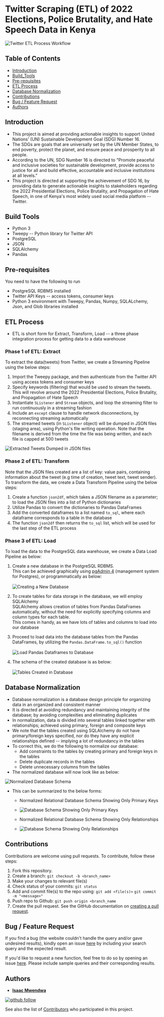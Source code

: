 # Twitter Scraping (ETL) of 2022 Elections, Police Brutality, and Hate Speech Data in Kenya

![Twitter ETL Process Workflow](https://github.com/IsaacMwendwa/Twitter-ETL-of-Elections-PoliceBrutality-HateSpeech-Data/blob/main/Images/scraping_work_flow.jpg "Twitter ETL Process Workflow")


## Table of Contents
* [Introduction](#Introduction)
* [Build_Tools](#Build_Tools)
* [Pre-requisites](#Pre-requisites)
* [ETL Process](#ETL-Process)
* [Database Normalization](#Database-Normalization)
* [Contributions](#Contributions)
* [Bug / Feature Request](#Bug--Feature-Request)
* [Authors](#Authors)


## Introduction
* This project is aimed at providing actionable insights to support United Nations' (UN) Sustainable Development Goal (SDG) Number 16.
* The SDGs are goals that are universally set by the UN Member States, to end poverty, protect the planet, and ensure peace and prosperity to all people.
* According to the UN, SDG Number 16 is directed to "Promote peaceful and inclusive societies for sustainable development, provide access to justice for all and build effective, accountable and inclusive institutions at all levels."
* This project is directed at supporting the achievement of SDG 16, by providing data to generate actionable insights to stakeholders regarding the 2022 Presidential Elections, Police Brutality, and Propagation of Hate Speech, in one of Kenya's most widely used social media platform -- Twitter.


## Build Tools
* Python 3
* Tweepy -- Python library for Twitter API
* PostgreSQL
* JSON
* SQLAlchemy
* Pandas


## Pre-requisites
You need to have the following to run 
* PostgreSQL RDBMS installed
* Twitter API Keys -- access tokens, consumer keys
* Python 3 environment with Tweepy, Pandas, Numpy, SQLALchemy, Json, and Glob libraries installed

## ETL Process
* ETL is short form for Extract, Transform, Load -- a three phase integration process for getting data to a data warehouse

### Phase 1 of ETL: Extract
To extract the data(tweets) from Twitter, we create a Streaming Pipeline using the below steps:
1. Import the Tweepy package, and then authenticate from the Twitter API using access tokens and consumer keys
2. Specify keywords (filtering) that would be used to stream the tweets. This will revolve around the 2022 Presidential Elections, Police Brutality, and Propagation of Hate Speech
3. Instantiate `SListener` and `Stream` objects, and loop the streaming filter to run continuously in a streaming fashion
4. Include an `except` clause to handle network disconnections, by reconnecting streaming automatically
5. The streamed tweets (in `SListener` object) will be dumped in JSON files (staging area), using Python's file writing operation. Note that the filename is derived from the time the file was being written, and each file is capped at 500 tweets

![Extracted Tweets Dumped in JSON files](https://github.com/IsaacMwendwa/Twitter-ETL-of-Elections-PoliceBrutality-HateSpeech-Data/blob/main/Images/Extracted-Tweets-Dumped-in-JSON-file.PNG "Extracted Tweets Dumped in JSON files")


### Phase 2 of ETL: Transform
Note that the JSON files created are a list of key: value pairs, containing information about the tweet (e.g time of creation, tweet text, tweet sender). \
To transform the data, we create a Data Transform Pipeline using the below steps:
1. Create a function `json2df`, which takes a JSON filename as a parameter; to load the JSON files into a list of Python dictionaries
2. Utilize Pandas to convert the dictionaries to Pandas DataFrames
3. Add the converted dataframes to a list named `to_sql`, where each dataframe corresponds to a table in the database
4. The function `json2df` then returns the `to_sql` list, which will be used for the last step of the ETL process

### Phase 3 of ETL: Load
To load the data to the PostgreSQL data warehouse, we create a Data Load Pipeline as below:
1. Create a new database in the PostgreSQL RDBMS. \
   This can be achieved graphically using [pgAdmin 4](https://www.pgadmin.org/) (management system for Postgres), or programmatically as below:
\
\
![Creating a New Database](https://github.com/IsaacMwendwa/Twitter-ETL-of-Elections-PoliceBrutality-HateSpeech-Data/blob/main/Images/Creating-a-New-Database.PNG "Creating a New Database")
2. To create tables for data storage in the database, we will employ SQLAlchemy \
   SQLAlchemy allows creation of tables from Pandas DataFrames automatically, without the need for explicitly specifying columns and column types for each table. \
   This comes in handy, as we have lots of tables and columns to load into our database
4. Proceed to load data into the database tables from the Pandas DataFrames, by utilizing the `Pandas.DataFrame.to_sql()` function
\
\
![Load Pandas Dataframes to Database](https://github.com/IsaacMwendwa/Twitter-ETL-of-Elections-PoliceBrutality-HateSpeech-Data/blob/main/Images/Load-Pandas-Dataframes-to-Database.PNG "Load Pandas Dataframes to Database")

5. The schema of the created database is as below:
\
\
![Tables Created in Database](https://github.com/IsaacMwendwa/Twitter-ETL-of-Elections-PoliceBrutality-HateSpeech-Data/blob/main/Images/tables_in_database.jpg "Tables Created in Database")


## Database Normalization
* Database normalization is a database design principle for organizing data in an organized and consistent manner
* It is directed at avoiding redundancy and maintaining integrity of the database; by avoiding complexities and eliminating duplicates
* In normalization, data is divided into several tables linked together with relationships; achieved using primary, foreign and composite keys
* We note that the tables created using SQLAlchemy do not have primary/foreign keys specified, nor do they have any explicit relationships defined -- implying a lot of redundancy in the tables
* To correct this, we do the following to normalize our database:
   *  Add constraints to the tables by creating primary and foreign keys in the tables
   *  Delete duplicate records in the tables
   *  Delete unnecessary columns from the tables
* The normalized database will now look like as below:

![Normalized Database Schema](https://github.com/IsaacMwendwa/Twitter-ETL-of-Elections-PoliceBrutality-HateSpeech-Data/blob/main/Images/Full-Schema-of-Normalized-Database.jpg "Normalized Database Schema")

* This can be summarized to the below forms:

   * Normalized Relational Database Schema Showing Only Primary Keys
   * ![Database Schema Showing Only Primary Keys](https://github.com/IsaacMwendwa/Twitter-ETL-of-Elections-PoliceBrutality-HateSpeech-Data/blob/main/Images/Relational-Database-Schema-Showing-Only-Primary-Keys.jpg "Database Schema Showing Only Primary Keys")

   * Normalized Relational Database Schema Showing Only Relationships
   * ![Database Schema Showing Only Relationships](https://github.com/IsaacMwendwa/Twitter-ETL-of-Elections-PoliceBrutality-HateSpeech-Data/blob/main/Images/Relational-Database-Schema-Showing-Only-Relationships.jpg "Database Schema Showing Only Relationships")


## Contributions
Contributions are welcome using pull requests. To contribute, follow these steps:
1. Fork this repository.
2. Create a branch: `git checkout -b <branch_name>`
3. Make your changes to relevant file(s)
4. Check status of your commits: `git status`
6. Add and commit file(s) to the repo using:
    `git add <file(s)>`
    `git commit -m "<message>"`
8. Push repo to Github: `git push origin <branch_name`
9. Create the pull request. See the GitHub documentation on [creating a pull request](https://help.github.com/en/github/collaborating-with-issues-and-pull-requests/creating-a-pull-request).

## Bug / Feature Request
If you find a bug (the website couldn't handle the query and/or gave undesired results), kindly open an issue [here](https://github.com/IsaacMwendwa/Twitter-ETL-of-Elections-PoliceBrutality-HateSpeech-Data/issues/new) by including your search query and the expected result.

If you'd like to request a new function, feel free to do so by opening an issue [here](https://github.com/IsaacMwendwa/Twitter-ETL-of-Elections-PoliceBrutality-HateSpeech-Data/issues/new). Please include sample queries and their corresponding results.


## Authors

* **[Isaac Mwendwa](https://github.com/IsaacMwendwa)**
    
[![github follow](https://img.shields.io/github/followers/IsaacMwendwa?label=Follow_on_GitHub)](https://github.com/IsaacMwendwa)


See also the list of [Contributors](https://github.com/IsaacMwendwa/Twitter-ETL-of-Elections-PoliceBrutality-HateSpeech-Data/contributors) who participated in this project.

